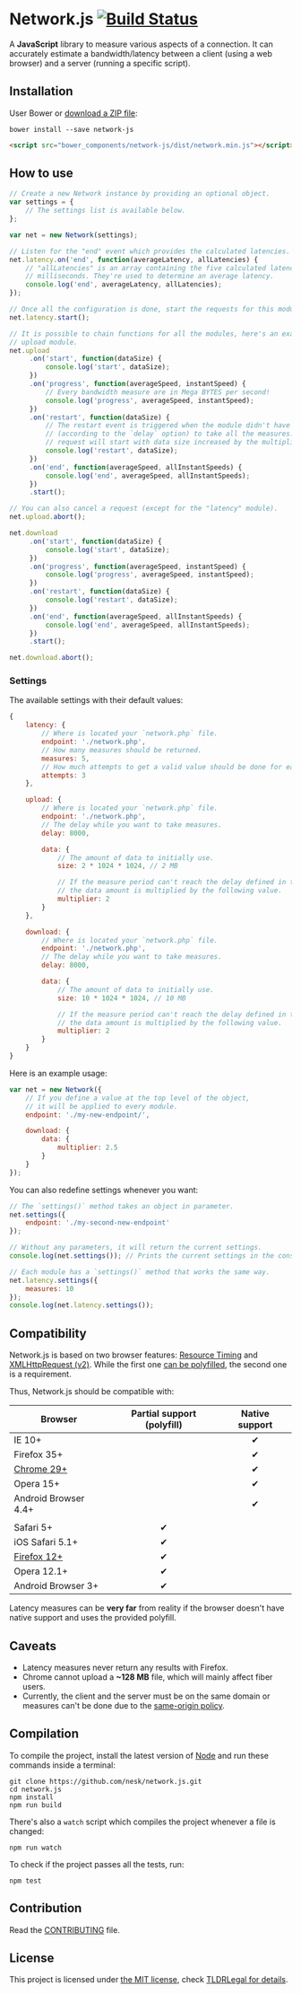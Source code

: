 # Network.js [![Build Status](https://travis-ci.org/nesk/network.js.svg?branch=master)](https://travis-ci.org/nesk/network.js)

A __JavaScript__ library to measure various aspects of a connection. It can accurately estimate a bandwidth/latency between a client (using a web browser) and a server (running a specific script).

## Installation

User Bower or [download a ZIP file](https://github.com/nesk/network.js/archive/master.zip):

```shell
bower install --save network-js
```

```html
<script src="bower_components/network-js/dist/network.min.js"></script>
```

## How to use

```js
// Create a new Network instance by providing an optional object.
var settings = {
    // The settings list is available below.
};

var net = new Network(settings);

// Listen for the "end" event which provides the calculated latencies.
net.latency.on('end', function(averageLatency, allLatencies) {
    // "allLatencies" is an array containing the five calculated latencies in
    // milliseconds. They're used to determine an average latency.
    console.log('end', averageLatency, allLatencies);
});

// Once all the configuration is done, start the requests for this module.
net.latency.start();

// It is possible to chain functions for all the modules, here's an example with the
// upload module.
net.upload
     .on('start', function(dataSize) {
         console.log('start', dataSize);
     })
     .on('progress', function(averageSpeed, instantSpeed) {
         // Every bandwidth measure are in Mega BYTES per second!
         console.log('progress', averageSpeed, instantSpeed);
     })
     .on('restart', function(dataSize) {
         // The restart event is triggered when the module didn't have time
         // (according to the `delay` option) to take all the measures. A new
         // request will start with data size increased by the multiplier value.
         console.log('restart', dataSize);
     })
     .on('end', function(averageSpeed, allInstantSpeeds) {
         console.log('end', averageSpeed, allInstantSpeeds);
     })
     .start();

// You can also cancel a request (except for the "latency" module).
net.upload.abort();

net.download
     .on('start', function(dataSize) {
         console.log('start', dataSize);
     })
     .on('progress', function(averageSpeed, instantSpeed) {
         console.log('progress', averageSpeed, instantSpeed);
     })
     .on('restart', function(dataSize) {
         console.log('restart', dataSize);
     })
     .on('end', function(averageSpeed, allInstantSpeeds) {
         console.log('end', averageSpeed, allInstantSpeeds);
     })
     .start();

net.download.abort();
```

### Settings

The available settings with their default values:

```js
{
    latency: {
        // Where is located your `network.php` file.
        endpoint: './network.php',
        // How many measures should be returned.
        measures: 5,
        // How much attempts to get a valid value should be done for each measure.
        attempts: 3
    },

    upload: {
        // Where is located your `network.php` file.
        endpoint: './network.php',
        // The delay while you want to take measures.
        delay: 8000,

        data: {
            // The amount of data to initially use.
            size: 2 * 1024 * 1024, // 2 MB

            // If the measure period can't reach the delay defined in the settings,
            // the data amount is multiplied by the following value.
            multiplier: 2
        }
    },

    download: {
        // Where is located your `network.php` file.
        endpoint: './network.php',
        // The delay while you want to take measures.
        delay: 8000,

        data: {
            // The amount of data to initially use.
            size: 10 * 1024 * 1024, // 10 MB

            // If the measure period can't reach the delay defined in the settings,
            // the data amount is multiplied by the following value.
            multiplier: 2
        }
    }
}
```

Here is an example usage:

```js
var net = new Network({
    // If you define a value at the top level of the object,
    // it will be applied to every module.
    endpoint: './my-new-endpoint/',

    download: {
        data: {
            multiplier: 2.5
        }
    }
});
```

You can also redefine settings whenever you want:

```js
// The `settings()` method takes an object in parameter.
net.settings({
    endpoint: './my-second-new-endpoint'
});

// Without any parameters, it will return the current settings.
console.log(net.settings()); // Prints the current settings in the console.

// Each module has a `settings()` method that works the same way.
net.latency.settings({
    measures: 10
});
console.log(net.latency.settings());
```

## Compatibility

Network.js is based on two browser features: [Resource Timing](http://caniuse.com/#feat=resource-timing) and [XMLHttpRequest (v2)](http://caniuse.com/#feat=xhr2). While the first one [can be polyfilled](client/timing.js), the second one is a requirement.

Thus, Network.js should be compatible with:

| Browser              | Partial support (polyfill) | Native support |
| -------------------- | :-------------------:      | :------------: |
| IE 10+               |                            | ✔              |
| Firefox 35+          |                            | ✔              |
| [Chrome 29+][1]      |                            | ✔              |
| Opera 15+            |                            | ✔              |
| Android Browser 4.4+ |                            | ✔              |
|                      |                            |                |
| Safari 5+            | ✔                          |                |
| iOS Safari 5.1+      | ✔                          |                |
| [Firefox 12+][1]     | ✔                          |                |
| Opera 12.1+          | ✔                          |                |
| Android Browser 3+   | ✔                          |                |

Latency measures can be __very far__ from reality if the browser doesn't have native support and uses the provided polyfill.

## Caveats

* Latency measures never return any results with Firefox.
* Chrome cannot upload a __~128 MB__ file, which will mainly affect fiber users.
* Currently, the client and the server must be on the same domain or measures can't be done due to the [same-origin policy](http://en.wikipedia.org/wiki/Same-origin_policy).

## Compilation

To compile the project, install the latest version of [Node](http://nodejs.org/) and run these commands inside a terminal:

```shell
git clone https://github.com/nesk/network.js.git
cd network.js
npm install
npm run build
```

There's also a `watch` script which compiles the project whenever a file is changed:

```shell
npm run watch
```

To check if the project passes all the tests, run:

```shell
npm test
```

## Contribution

Read the [CONTRIBUTING](CONTRIBUTING.md) file.

## License

This project is licensed under [the MIT license](LICENSE), check [TLDRLegal for details](https://tldrlegal.com/license/mit-license).

[1]: https://github.com/Fyrd/caniuse/blob/9dddd0e5a10a95375e8374f4b81a676e6e01d676/features-json/xhr2.json#L22
